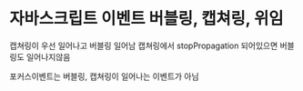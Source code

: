 # 자바스크립트 이벤트 버블링, 캡쳐링, 위임
 
캡쳐링이 우선 일어나고 버블링 일어남
캡쳐링에서 stopPropagation 되어있으면 버블링도 일어나지않음

포커스이벤트는 버블링, 캡쳐링이 일어나는 이벤트가 아님
